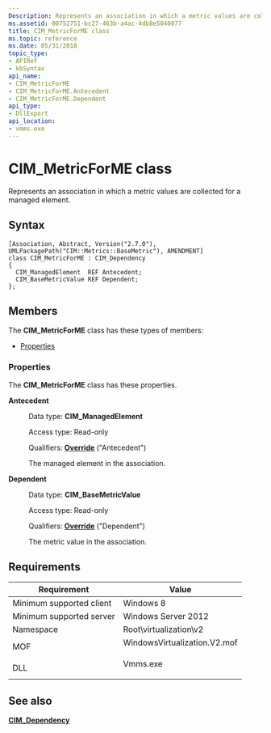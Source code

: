 ```yaml
---
Description: Represents an association in which a metric values are collected for a managed element.
ms.assetid: 00752751-bc27-463b-a4ac-4db8e5040077
title: CIM_MetricForME class
ms.topic: reference
ms.date: 05/31/2018
topic_type: 
- APIRef
- kbSyntax
api_name: 
- CIM_MetricForME
- CIM_MetricForME.Antecedent
- CIM_MetricForME.Dependent
api_type: 
- DllExport
api_location: 
- vmms.exe
---
```


# CIM\_MetricForME class

Represents an association in which a metric values are collected for a managed element.

## Syntax

``` syntax
[Association, Abstract, Version("2.7.0"), UMLPackagePath("CIM::Metrics::BaseMetric"), AMENDMENT]
class CIM_MetricForME : CIM_Dependency
{
  CIM_ManagedElement  REF Antecedent;
  CIM_BaseMetricValue REF Dependent;
};
```

## Members

The **CIM\_MetricForME** class has these types of members:

-   [Properties](#properties)

### Properties

The **CIM\_MetricForME** class has these properties.

<dl> <dt>

**Antecedent**
</dt> <dd> <dl> <dt>

Data type: **CIM\_ManagedElement**
</dt> <dt>

Access type: Read-only
</dt> <dt>

Qualifiers: [**Override**](/windows/desktop/WmiSdk/standard-qualifiers) ("Antecedent")
</dt> </dl>

The managed element in the association.

</dd> <dt>

**Dependent**
</dt> <dd> <dl> <dt>

Data type: **CIM\_BaseMetricValue**
</dt> <dt>

Access type: Read-only
</dt> <dt>

Qualifiers: [**Override**](/windows/desktop/WmiSdk/standard-qualifiers) ("Dependent")
</dt> </dl>

The metric value in the association.

</dd> </dl>

## Requirements



| Requirement | Value |
|-------------------------------------|---------------------------------------------------------------------------------------------------------|
| Minimum supported client<br/> | Windows 8<br/>                                                                                    |
| Minimum supported server<br/> | Windows Server 2012<br/>                                                                          |
| Namespace<br/>                | Root\\virtualization\\v2<br/>                                                                     |
| MOF<br/>                      | <dl> <dt>WindowsVirtualization.V2.mof</dt> </dl> |
| DLL<br/>                      | <dl> <dt>Vmms.exe</dt> </dl>                     |



## See also

<dl> <dt>

[**CIM\_Dependency**](cim-dependency.md)
</dt> </dl>

 

